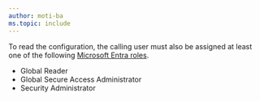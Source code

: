 ```yaml
---
author: moti-ba
ms.topic: include
---
```


To read the configuration, the calling user must also be assigned at least one of the following [Microsoft Entra roles](/entra/identity/role-based-access-control/permissions-reference?toc=%2Fgraph%2Ftoc.json).

- Global Reader
- Global Secure Access Administrator
- Security Administrator
